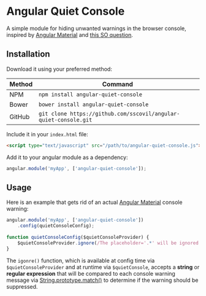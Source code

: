 # Angular Quiet Console

A simple module for hiding unwanted warnings in the browser console, inspired by [Angular Material](https://material.angularjs.org) and [this SO question](http://stackoverflow.com/questions/30666742/how-do-i-disable-ngaria-in-ngmaterial).

## Installation

Download it using your preferred method:

Method | Command
-------|--------
NPM | `npm install angular-quiet-console`
Bower | `bower install angular-quiet-console`
GitHub | `git clone https://github.com/sscovil/angular-quiet-console.git`

Include it in your `index.html` file:

```html
<script type="text/javascript" src="/path/to/angular-quiet-console.js"></script>
```

Add it to your angular module as a dependency:

```javascript
angular.module('myApp', ['angular-quiet-console']);
```

## Usage

Here is an example that gets rid of an actual [Angular Material](https://material.angularjs.org) console warning:

```javascript
angular.module('myApp', ['angular-quiet-console'])
    .config(quietConsoleConfig);
    
function quietConsoleConfig($quietConsoleProvider) {
    $quietConsoleProvider.ignore(/The placeholder='.*' will be ignored since this md-input-container has a child label element\./);
}
```

The `igonre()` function, which is available at config time via `$quietConsoleProvider` and at runtime via `$quietConsole`, accepts a __string__ or __regular expression__ that will be compared to each console warning message via [String.prototype.match()](https://developer.mozilla.org/en-US/docs/Web/JavaScript/Reference/Global_Objects/String/match) to determine if the warning should be suppressed.
